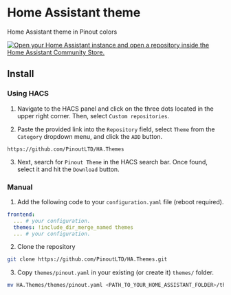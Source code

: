# Home Assistant theme
Home Assistant theme in Pinout colors

[![Open your Home Assistant instance and open a repository inside the Home Assistant Community Store.](https://my.home-assistant.io/badges/hacs_repository.svg)](https://my.home-assistant.io/redirect/hacs_repository/?repository=https%3A%2F%2Fgithub.com%2FPinoutLTD%2FHA.Themes&category=Theme&owner=PinoutLTD)

## Install

### Using HACS

1. Navigate to the HACS panel and click on the three dots located in the upper right corner. Then, select `Custom repositories`.

2. Paste the provided link into the `Repository` field, select `Theme` from the `Category` dropdown menu, and click the `ADD` button.
```
https://github.com/PinoutLTD/HA.Themes
```
3. Next, search for `Pinout Theme` in the HACS search bar. Once found, select it and hit the `Download` button.

### Manual
1. Add the following code to your `configuration.yaml` file (reboot required).

```yaml
frontend:
  ... # your configuration.
  themes: !include_dir_merge_named themes
  ... # your configuration.
```
2. Clone the repository
```bash
git clone https://github.com/PinoutLTD/HA.Themes.git
```

3. Copy `themes/pinout.yaml` in your existing (or create it) `themes/` folder.

```bash
mv HA.Themes/themes/pinout.yaml <PATH_TO_YOUR_HOME_ASSISTANT_FOLDER>/themes/.
```
